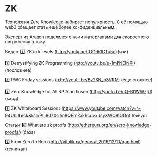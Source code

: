 # ZK

Технология Zero Knowledge набирает популярность. С её помощью web3 обещает стать ещё более конфиденциальным.

Эксперт из Aragon поделился с нами материалами для скоростного погружения в тему.

Видео:
1️⃣ ZK in 5 levels (http://youtu.be/fOGdb1CTu5c) (изи)

2️⃣ Demystifying ZK Programming (http://youtu.be/e-1mPNEINRI) (посложнее)

3️⃣ RWC Friday sessions (http://youtu.be/Bz2KN_h3VKM) (еще сложнее)

4️⃣ Zero Knowledge for All NP Alon Rosen (http://youtu.be/cQ-BI1WWzjU) (хард)

5️⃣ ZK Whiteboard Sessions (https://www.youtube.com/watch?v=h-94UhJLeck&list=PLj80z0cJm8QErn3akRcqvxUsyXWC81OGq) (бонус)


Статьи:
6️⃣ What are zk proofs (http://ethereum.org/en/zero-knowledge-proofs/) (база)

7️⃣ From Zero to Hero (http://vitalik.ca/general/2016/12/10/qap.html) (текникал)
